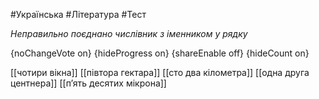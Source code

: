#Українська #Література #Тест

*Неправильно поєднано числівник з іменником у рядку*

{noChangeVote on}
{hideProgress on}
{shareEnable off}
{hideCount on}

[[чотири вікна]]
[[півтора гектара]]
[[сто два кілометра]]
[[одна друга центнера]]
[[п’ять десятих мікрона]]
